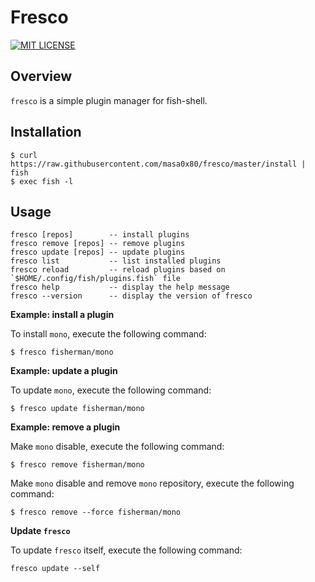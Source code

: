 # Fresco

[![MIT LICENSE](http://img.shields.io/badge/license-MIT-blue.svg?style=flat-square)](LICENSE)

## Overview

`fresco` is a simple plugin manager for fish-shell.

## Installation

```
$ curl https://raw.githubusercontent.com/masa0x80/fresco/master/install | fish
$ exec fish -l
```

## Usage

```
fresco [repos]        -- install plugins
fresco remove [repos] -- remove plugins
fresco update [repos] -- update plugins
fresco list           -- list installed plugins
fresco reload         -- reload plugins based on `$HOME/.config/fish/plugins.fish` file
fresco help           -- display the help message
fresco --version      -- display the version of fresco
```

**Example: install a plugin**

To install `mono`, execute the following command:

```
$ fresco fisherman/mono
```

**Example: update a plugin**

To update `mono`, execute the following command:

```
$ fresco update fisherman/mono
```

**Example: remove a plugin**

Make `mono` disable, execute the following command:

```
$ fresco remove fisherman/mono
```

Make `mono` disable and remove `mono` repository, execute the following command:

```
$ fresco remove --force fisherman/mono
```

**Update `fresco`**

To update `fresco` itself, execute the following command:

```
fresco update --self
```
